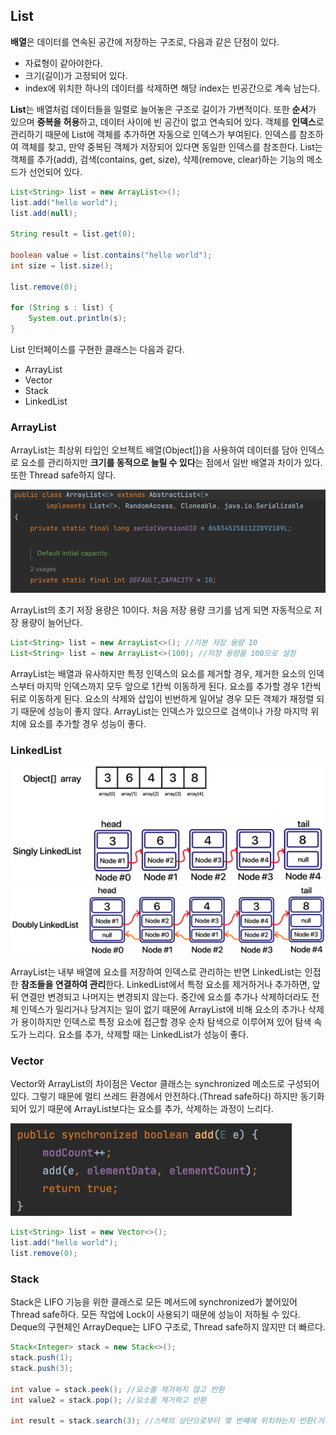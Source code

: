 ## List

**배열**은 데이터를 연속된 공간에 저장하는 구조로, 다음과 같은 단점이 있다.

- 자료형이 같아야한다.
- 크기(길이)가 고정되어 있다.
- index에 위치한 하나의 데이터를 삭제하면 해당 index는 빈공간으로 계속 남는다.

**List**는 배열처럼 데이터들을 일렬로 늘어놓은 구조로 길이가 가변적이다. 또한 **순서**가 있으며 **중복을 허용**하고, 데이터 사이에 빈 공간이 없고 연속되어 있다. 객체를 **인덱스**로 관리하기 때문에 List에 객체를 추가하면 자동으로 인덱스가 부여된다. 인덱스를 참조하여 객체를 찾고, 만약 중복된 객체가 저장되어 있다면 동일한 인덱스를 참조한다. List는 객체를 추가(add), 검색(contains, get, size), 삭제(remove, clear)하는 기능의 메소드가 선언되어 있다. 

```java
List<String> list = new ArrayList<>();
list.add("hello world");
list.add(null);

String result = list.get(0);

boolean value = list.contains("hello world");
int size = list.size();

list.remove(0);

for (String s : list) {
    System.out.println(s);
}
```

List 인터페이스를 구현한 클래스는 다음과 같다.

- ArrayList
- Vector
- Stack
- LinkedList

### ArrayList

ArrayList는 최상위 타입인 오브젝트 배열(Object[])을 사용하여 데이터를 담아 인덱스로 요소를 관리하지만 **크기를 동적으로 늘릴 수 있다**는 점에서 일반 배열과 차이가 있다. 또한 Thread safe하지 않다.

![img](https://github.com/dilmah0203/TIL/blob/main/Image/ArrayList.png)

ArrayList의 초기 저장 용량은 10이다. 처음 저장 용량 크기를 넘게 되면 자동적으로 저장 용량이 늘어난다.

```java
List<String> list = new ArrayList<>(); //기본 저장 용량 10
List<String> list = new ArrayList<>(100); //저장 용량을 100으로 설정
```

ArrayList는 배열과 유사하지만 특정 인덱스의 요소를 제거할 경우, 제거한 요소의 인덱스부터 마지막 인덱스까지 모두 앞으로 1칸씩 이동하게 된다. 요소를 추가할 경우 1칸씩 뒤로 이동하게 된다. 요소의 삭제와 삽입이 빈번하게 일어날 경우 모든 객체가 재정렬 되기 때문에 성능이 좋지 않다. ArrayList는 인덱스가 있으므로 검색이나 가장 마지막 위치에 요소를 추가할 경우 성능이 좋다.

### LinkedList

![img2](https://github.com/dilmah0203/TIL/blob/main/Image/LinkedList.png)
![img3](https://github.com/dilmah0203/TIL/blob/main/Image/LinkedList2.png)

ArrayList는 내부 배열에 요소를 저장하여 인덱스로 관리하는 반면 LinkedList는 인접한 **참조들을 연결하여 관리**한다. LinkedList에서 특정 요소를 제거하거나 추가하면, 앞 뒤 연결만 변경되고 나머지는 변경되지 않는다. 중간에 요소를 추가나 삭제하더라도 전체 인덱스가 밀리거나 당겨지는 일이 없기 때문에 ArrayList에 비해 요소의 추가나 삭제가 용이하지만 인덱스로 특정 요소에 접근할 경우 순차 탐색으로 이루어져 있어 탐색 속도가 느리다. 요소를 추가, 삭제할 때는 LinkedList가 성능이 좋다.

### Vector

Vector와 ArrayList의 차이점은 Vector 클래스는 synchronized 메소드로 구성되어 있다. 그렇기 때문에 멀티 쓰레드 환경에서 안전하다.(Thread safe하다) 하지만 동기화되어 있기 때문에 ArrayList보다는 요소를 추가, 삭제하는 과정이 느리다.

![img4](https://github.com/dilmah0203/TIL/blob/main/Image/Vector.png)

```java
List<String> list = new Vector<>();
list.add("hello world");
list.remove(0);
```

### Stack

Stack은 LIFO 기능을 위한 클래스로 모든 메서드에 synchronized가 붙어있어 Thread safe하다. 모든 작업에 Lock이 사용되기 때문에 성능이 저하될 수 있다. Deque의 구현체인 ArrayDeque는 LIFO 구조로, Thread safe하지 않지만 더 빠르다.

```java
Stack<Integer> stack = new Stack<>();
stack.push(1);
stack.push(3);
        
int value = stack.peek(); //요소를 제거하지 않고 반환
int value2 = stack.pop(); //요소를 제거하고 반환
        
int result = stack.search(3); //스택의 상단으로부터 몇 번째에 위치하는지 반환(거리)
```

